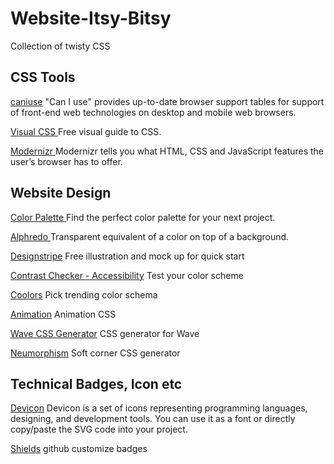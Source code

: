 # Website-Itsy-Bitsy
Collection of twisty CSS 

## CSS Tools
[caniuse](https://caniuse.com/)
"Can I use" provides up-to-date browser support tables for support of front-end web technologies on desktop and mobile web browsers.

[ Visual CSS ](https://cssreference.io/)
Free visual guide to CSS.<br/>

[ Modernizr ](https://modernizr.com/)
Modernizr tells you what HTML, CSS and JavaScript features the user’s browser has to offer.


## Website Design

[ Color Palette ](https://www.colorhub.app/select-palette)
Find the perfect color palette for your next project.

[ Alphredo ](https://alphredo.app/)
Transparent equivalent of a color on top of a background.

[Designstripe](https://designstripe.com/)
Free illustration and mock up for quick start 

[Contrast Checker - Accessibility](https://userway.org/contrast)
Test your color scheme

[Coolors](https://coolors.co/)
Pick trending color schema

[Animation](https://animista.net/)
Animation CSS

[Wave CSS Generator](https://getwaves.io/)
CSS generator for Wave

[Neumorphism](https://neumorphism.io/#e8dede)
Soft corner CSS generator

## Technical Badges, Icon etc
[Devicon](https://devicon.dev/)
Devicon is a set of icons representing programming languages, designing, and development tools. You can use it as a font or directly copy/paste the SVG code into your project.

[Shields](https://shields.io/)
github customize badges
